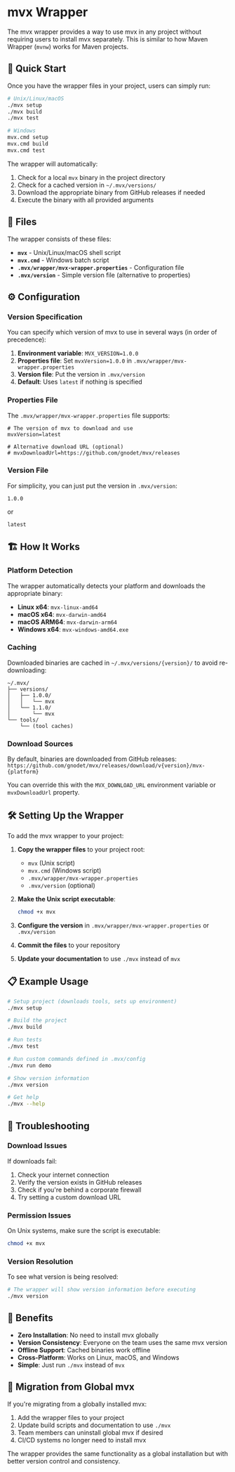 # mvx Wrapper

The mvx wrapper provides a way to use mvx in any project without requiring users to install mvx separately. This is similar to how Maven Wrapper (`mvnw`) works for Maven projects.

## 🚀 Quick Start

Once you have the wrapper files in your project, users can simply run:

```bash
# Unix/Linux/macOS
./mvx setup
./mvx build
./mvx test

# Windows
mvx.cmd setup
mvx.cmd build  
mvx.cmd test
```

The wrapper will automatically:
1. Check for a local `mvx` binary in the project directory
2. Check for a cached version in `~/.mvx/versions/`
3. Download the appropriate binary from GitHub releases if needed
4. Execute the binary with all provided arguments

## 📁 Files

The wrapper consists of these files:

- **`mvx`** - Unix/Linux/macOS shell script
- **`mvx.cmd`** - Windows batch script  
- **`.mvx/wrapper/mvx-wrapper.properties`** - Configuration file
- **`.mvx/version`** - Simple version file (alternative to properties)

## ⚙️ Configuration

### Version Specification

You can specify which version of mvx to use in several ways (in order of precedence):

1. **Environment variable**: `MVX_VERSION=1.0.0`
2. **Properties file**: Set `mvxVersion=1.0.0` in `.mvx/wrapper/mvx-wrapper.properties`
3. **Version file**: Put the version in `.mvx/version`
4. **Default**: Uses `latest` if nothing is specified

### Properties File

The `.mvx/wrapper/mvx-wrapper.properties` file supports:

```properties
# The version of mvx to download and use
mvxVersion=latest

# Alternative download URL (optional)
# mvxDownloadUrl=https://github.com/gnodet/mvx/releases
```

### Version File

For simplicity, you can just put the version in `.mvx/version`:

```
1.0.0
```

or

```
latest
```

## 🏗️ How It Works

### Platform Detection

The wrapper automatically detects your platform and downloads the appropriate binary:

- **Linux x64**: `mvx-linux-amd64`
- **macOS x64**: `mvx-darwin-amd64`  
- **macOS ARM64**: `mvx-darwin-arm64`
- **Windows x64**: `mvx-windows-amd64.exe`

### Caching

Downloaded binaries are cached in `~/.mvx/versions/{version}/` to avoid re-downloading:

```
~/.mvx/
├── versions/
│   ├── 1.0.0/
│   │   └── mvx
│   └── 1.1.0/
│       └── mvx
└── tools/
    └── (tool caches)
```

### Download Sources

By default, binaries are downloaded from GitHub releases:
`https://github.com/gnodet/mvx/releases/download/v{version}/mvx-{platform}`

You can override this with the `MVX_DOWNLOAD_URL` environment variable or `mvxDownloadUrl` property.

## 🛠️ Setting Up the Wrapper

To add the mvx wrapper to your project:

1. **Copy the wrapper files** to your project root:
   - `mvx` (Unix script)
   - `mvx.cmd` (Windows script)
   - `.mvx/wrapper/mvx-wrapper.properties`
   - `.mvx/version` (optional)

2. **Make the Unix script executable**:
   ```bash
   chmod +x mvx
   ```

3. **Configure the version** in `.mvx/wrapper/mvx-wrapper.properties` or `.mvx/version`

4. **Commit the files** to your repository

5. **Update your documentation** to use `./mvx` instead of `mvx`

## 📋 Example Usage

```bash
# Setup project (downloads tools, sets up environment)
./mvx setup

# Build the project
./mvx build

# Run tests
./mvx test

# Run custom commands defined in .mvx/config
./mvx run demo

# Show version information
./mvx version

# Get help
./mvx --help
```

## 🔧 Troubleshooting

### Download Issues

If downloads fail:
1. Check your internet connection
2. Verify the version exists in GitHub releases
3. Check if you're behind a corporate firewall
4. Try setting a custom download URL

### Permission Issues

On Unix systems, make sure the script is executable:
```bash
chmod +x mvx
```

### Version Resolution

To see what version is being resolved:
```bash
# The wrapper will show version information before executing
./mvx version
```

## 🚀 Benefits

- **Zero Installation**: No need to install mvx globally
- **Version Consistency**: Everyone on the team uses the same mvx version
- **Offline Support**: Cached binaries work offline
- **Cross-Platform**: Works on Linux, macOS, and Windows
- **Simple**: Just run `./mvx` instead of `mvx`

## 🔄 Migration from Global mvx

If you're migrating from a globally installed mvx:

1. Add the wrapper files to your project
2. Update build scripts and documentation to use `./mvx`
3. Team members can uninstall global mvx if desired
4. CI/CD systems no longer need to install mvx

The wrapper provides the same functionality as a global installation but with better version control and consistency.
